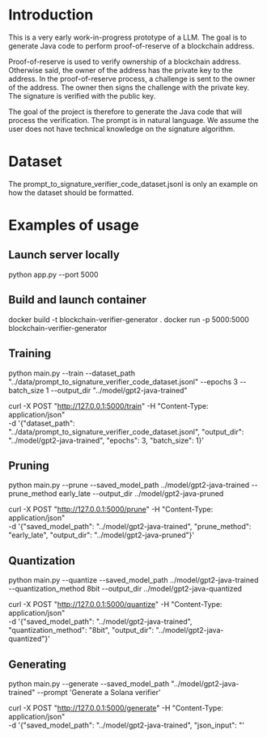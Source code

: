 # Introduction
This is a very early work-in-progress prototype of a LLM. The goal is to generate Java code to perform proof-of-reserve
of a blockchain address.

Proof-of-reserve is used to verify ownership of a blockchain address. Otherwise said, the owner of the address has the
private key to the address. In the proof-of-reserve process, a challenge is sent to the owner of the address.
The owner then signs the challenge with the private key. The signature is verified with the public key.

The goal of the project is therefore to generate the Java code that will process the verification. The prompt is in
natural language. We assume the user does not have technical knowledge on the signature algorithm.

# Dataset
The prompt_to_signature_verifier_code_dataset.jsonl is only an example on how the dataset should be formatted.

# Examples of usage

## Launch server locally
python app.py --port 5000

## Build and launch container
docker build -t blockchain-verifier-generator .
docker run -p 5000:5000 blockchain-verifier-generator

## Training
python main.py --train --dataset_path "../data/prompt_to_signature_verifier_code_dataset.jsonl" --epochs 3 --batch_size 1 --output_dir "../model/gpt2-java-trained"

curl -X POST "http://127.0.0.1:5000/train" -H "Content-Type: application/json" \
     -d '{"dataset_path": "../data/prompt_to_signature_verifier_code_dataset.jsonl", "output_dir": "../model/gpt2-java-trained", "epochs": 3, "batch_size": 1}'

## Pruning
python main.py --prune --saved_model_path ../model/gpt2-java-trained --prune_method early_late --output_dir ../model/gpt2-java-pruned

curl -X POST "http://127.0.0.1:5000/prune" -H "Content-Type: application/json" \
     -d '{"saved_model_path": "../model/gpt2-java-trained", "prune_method": "early_late", "output_dir": "../model/gpt2-java-pruned"}'

## Quantization
python main.py --quantize --saved_model_path ../model/gpt2-java-trained --quantization_method 8bit --output_dir ../model/gpt2-java-quantized

curl -X POST "http://127.0.0.1:5000/quantize" -H "Content-Type: application/json" \
     -d '{"saved_model_path": "../model/gpt2-java-trained", "quantization_method": "8bit", "output_dir": "../model/gpt2-java-quantized"}'

## Generating
python main.py --generate --saved_model_path "../model/gpt2-java-trained" --prompt 'Generate a Solana verifier'

curl -X POST "http://127.0.0.1:5000/generate" -H "Content-Type: application/json" \
     -d '{"saved_model_path": "../model/gpt2-java-trained", "json_input": "'